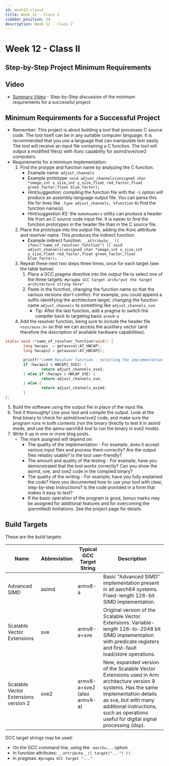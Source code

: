 ```yaml
---
id: week12-class2
title: Week 12 - Class 2
sidebar_position: 24
description: Week 12 - Class 2
---
```


# Week 12 - Class II

## Step-by-Step Project Minimum Requirements

## Video

- [Summary Video](https://web.microsoftstream.com/video/fcc73002-b59c-4bc7-b0e6-c73706b492e8) - Step-by-Step discussion of the minimum requirements for a successful project

## Minimum Requirements for a Successful Project

- Remember: This project is about building a _tool_ that processes C source code. The tool itself can be in any suitable computer language. It is recommended that you use a language that can manipulate text easily. The tool will receive an input file containing a C function. The tool will output a modified file(s) with ifunc capability for asimd/sve/sve2 computers.
- Requirements for a minimum implementation:
  1. Find the protype and function name by analyzing the C function.
      - Example name: `adjust_channels`
      - Example prototype: `void adjust_channels(unsigned char *image,int x_size,int y_size,float red_factor,float green_factor,float blue_factor);`
      - Hint/suggestion: compiling the function file with the `-S` option will produce an assembly-language output file. You can parse this file for lines like `.type adjust_channels, %function` to find the function name(s).
      - Hint/suggestion #2: the `makeheaders` utility can produce a header file from an C source code input file. It is easier to find the function prototypes in the header file than in the C source file.
  2. Place the prototype into the output file, adding the ifunc atttribute and resolver name. This produces the indirect function.
      - Example indirect function: `__attribute__ (( ifunc("name_of_resolver_function") )) void adjust_channels(unsigned char *image,int x_size,int y_size,float red_factor,float green_factor,float blue_factor);`
  3. Repeat these next two steps three times, once for each target (see the table below)
      1. Place a GCC pragma directive into the output file to select one of the three targets: `#pragma GCC target arch="put the target architecture string here"`
      2. Paste in the function, changing the function name so that the various versions don't conflict. For example, you could append a suffix identifying the architecture target, changing the function name `adjust_channels` to something like `adjust_channels_sve`.
          - Tip: After the last function, add a pragma to switch the compiler back to targeting basic `armv8-a`
  4. Add the resolver function, being sure to include the header file `<sys/auxv.h>` so that we can access the auxilliary vector (and therefore the description of available hardware capabilities).

```c
static void (*name_of_resolver_function(void)) {
        long hwcaps  = getauxval(AT_HWCAP);
        long hwcaps2 = getauxval(AT_HWCAP2);

        printf("\n### Resolver function - selecting the implementation to use for  foo()\n");
        if (hwcaps2 & HWCAP2_SVE2) {
                return adjust_channels_sve2;
        } else if (hwcaps & HWCAP_SVE) {
                return adjust_channels_sve;
        } else {
                return adjust_channels_asimd;
        }
};
```

  5. Build the software using the output file in place of the input file.
  6. Test it thoroughly! Use your tool and compile the output. Look at the final binary to check for asimd/sve/sve2 code, and make sure the program runs in both contexts (run the binary directly to test it in asimd mode, and use the qemu-aarch64 tool to run the binary in sve2 mode).
  7. Write it up in one or more blog posts.
      - The mark assigned will depend on:
        - The quality of the implementation - For example, does it accept various input files and process them correctly? Are the output files reliably usable? Is the tool user-friendly?
        - The amount and quality of the testing - For example, have you demonstrated that the tool works correctly? Can you show the asimd, sve, and sve2 code in the compiled binary?
        - The quality of the writing - For example, have you fully explained the code? Have you documented how to use your tool with clear, step-by-step instructions? Is the code provided in a form that makes it easy to test?
        - If the basic operation of the program is good, bonus marks may be assigned for additional features and for overcoming the (permitted) limitations. See the project page for details.

## Build Targets

These are the build targets:

| Name	| Abbreviation	| Typical GCC Target String	| Description |
| --- | --- | --- | --- |
| Advanced SIMD	|	asimd	|	armv8-a	|	Basic "Advanced SIMD" implementation present in all aarch64 systems. Fixed-length 128-bit SIMD implementation. |
| Scalable Vector Extensions	|	sve	|	armv8-a+sve	|	Original version of the Scalable Vector Extensions. Variable-length 128-to-2048 bit SIMD implementation with predicate registers and first-fault load/store operations. |
| Scalable Vector Extensions version 2	|	sve2	|	armv8-a+sve2 (also armv9-a)	|	New, expanded version of the Scalable Vector Extensions used in Arm architecture version 9 systems. Has the same implementation details as sve, but with many additional instructions, such as operations useful for digital signal processing (dsp). |

GCC target strings may be used:

- On the GCC command line, using the `-march=...` option
- In function attributes: `__attribute__(( target("...") ))`
- In pragmas: `#pragma GCC target "..."`
